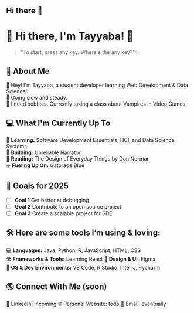 ## Hi there 👋






# 🌸 Hi there, I'm Tayyaba! 🌸  

> "To start, press any key. Where's the any key?"✨  

## 🌱 About Me  
👋 Hey! I'm Tayyaba, a student developer learning Web Development & Data Science!  
🐢 Going slow and steady.  
🎨 I need hobbies. Currently taking a class about Vampires in Video Games. 

## 💻 What I'm Currently Up To  
🚀 **Learning:** Software Development Essentials, HCI, and Data Science Systems  
🔨 **Building:** Unreliable Narrator   
📖 **Reading:** The Design of Everyday Things by Don Norman   
☕ **Fueling Up On:** Gatorade Blue  

## 🎯 Goals for 2025  
- [ ] **Goal 1** Get better at debugging 
- [ ] **Goal 2** Contribute to an open source project
- [ ] **Goal 3** Create a scalable project for SDE 

## 🛠️ Here are some tools I’m using & loving:    
💻 **Languages:** Java, Python, R, JavaScript, HTML, CSS  
🛠 **Frameworks & Tools:** Learning React 
🎨 **Design & UI:** Figma   
🐧 **OS & Dev Environments:** VS Code, R Studio, IntelliJ, Pycharm

## 🌎 Connect With Me (soon)
💼 LinkedIn: incoming 
🌐 Personal Website: todo 
📧 Email: eventually 


